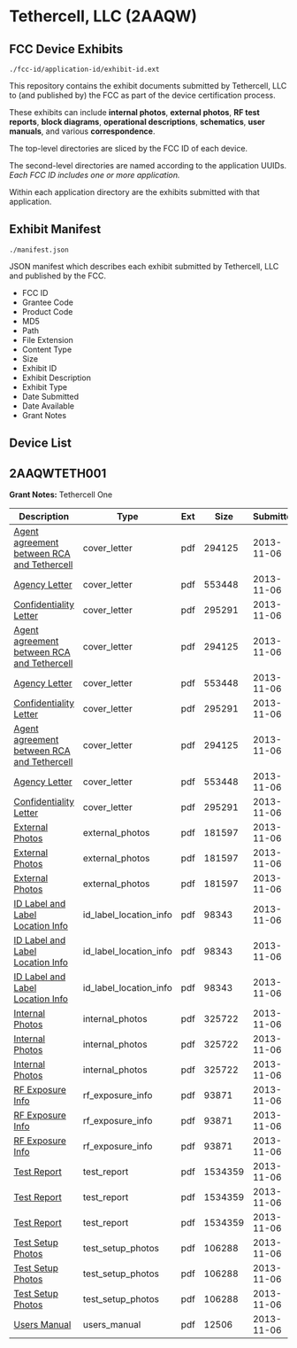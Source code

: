 # Tethercell, LLC (2AAQW)
## FCC Device Exhibits

```
./fcc-id/application-id/exhibit-id.ext
```

This repository contains the exhibit documents submitted by Tethercell, LLC to (and published by) the FCC as part of the device certification process.

These exhibits can include **internal photos**, **external photos**, **RF test reports**, **block diagrams**, **operational descriptions**, **schematics**, **user manuals**, and various **correspondence**.

The top-level directories are sliced by the FCC ID of each device.

The second-level directories are named according to the application UUIDs. *Each FCC ID includes one or more application.*

Within each application directory are the exhibits submitted with that application. 

## Exhibit Manifest

```
./manifest.json
```

JSON manifest which describes each exhibit submitted by Tethercell, LLC and published by the FCC.

- FCC ID
- Grantee Code
- Product Code
- MD5
- Path
- File Extension
- Content Type
- Size
- Exhibit ID
- Exhibit Description
- Exhibit Type
- Date Submitted
- Date Available
- Grant Notes

## Device List
## 2AAQWTETH001
**Grant Notes:** Tethercell One

| Description | Type | Ext | Size | Submitted | Available |
| ----------- | ---- | --- | ---- | --------- | --------- |
| [Agent agreement between RCA and Tethercell](2AAQWTETH001/a9b673ec791eb7d691dacdba0f9c1d1f/2111912.pdf) | cover_letter | pdf | 294125 | 2013-11-06 | 2013-11-06 |
| [Agency Letter](2AAQWTETH001/a9b673ec791eb7d691dacdba0f9c1d1f/2111914.pdf) | cover_letter | pdf | 553448 | 2013-11-06 | 2013-11-06 |
| [Confidentiality Letter](2AAQWTETH001/a9b673ec791eb7d691dacdba0f9c1d1f/2111916.pdf) | cover_letter | pdf | 295291 | 2013-11-06 | 2013-11-06 |
| [Agent agreement between RCA and Tethercell](2AAQWTETH001/a9b673ec791eb7d691dacdba0f9c1d1f/2111912.pdf) | cover_letter | pdf | 294125 | 2013-11-06 | 2013-11-06 |
| [Agency Letter](2AAQWTETH001/a9b673ec791eb7d691dacdba0f9c1d1f/2111914.pdf) | cover_letter | pdf | 553448 | 2013-11-06 | 2013-11-06 |
| [Confidentiality Letter](2AAQWTETH001/a9b673ec791eb7d691dacdba0f9c1d1f/2111916.pdf) | cover_letter | pdf | 295291 | 2013-11-06 | 2013-11-06 |
| [Agent agreement between RCA and Tethercell](2AAQWTETH001/a9b673ec791eb7d691dacdba0f9c1d1f/2111912.pdf) | cover_letter | pdf | 294125 | 2013-11-06 | 2013-11-06 |
| [Agency Letter](2AAQWTETH001/a9b673ec791eb7d691dacdba0f9c1d1f/2111914.pdf) | cover_letter | pdf | 553448 | 2013-11-06 | 2013-11-06 |
| [Confidentiality Letter](2AAQWTETH001/a9b673ec791eb7d691dacdba0f9c1d1f/2111916.pdf) | cover_letter | pdf | 295291 | 2013-11-06 | 2013-11-06 |
| [External Photos](2AAQWTETH001/a9b673ec791eb7d691dacdba0f9c1d1f/2111921.pdf) | external_photos | pdf | 181597 | 2013-11-06 | 2013-11-06 |
| [External Photos](2AAQWTETH001/a9b673ec791eb7d691dacdba0f9c1d1f/2111921.pdf) | external_photos | pdf | 181597 | 2013-11-06 | 2013-11-06 |
| [External Photos](2AAQWTETH001/a9b673ec791eb7d691dacdba0f9c1d1f/2111921.pdf) | external_photos | pdf | 181597 | 2013-11-06 | 2013-11-06 |
| [ID Label and Label Location Info](2AAQWTETH001/a9b673ec791eb7d691dacdba0f9c1d1f/2111922.pdf) | id_label_location_info | pdf | 98343 | 2013-11-06 | 2013-11-06 |
| [ID Label and Label Location Info](2AAQWTETH001/a9b673ec791eb7d691dacdba0f9c1d1f/2111922.pdf) | id_label_location_info | pdf | 98343 | 2013-11-06 | 2013-11-06 |
| [ID Label and Label Location Info](2AAQWTETH001/a9b673ec791eb7d691dacdba0f9c1d1f/2111922.pdf) | id_label_location_info | pdf | 98343 | 2013-11-06 | 2013-11-06 |
| [Internal Photos](2AAQWTETH001/a9b673ec791eb7d691dacdba0f9c1d1f/2111923.pdf) | internal_photos | pdf | 325722 | 2013-11-06 | 2013-11-06 |
| [Internal Photos](2AAQWTETH001/a9b673ec791eb7d691dacdba0f9c1d1f/2111923.pdf) | internal_photos | pdf | 325722 | 2013-11-06 | 2013-11-06 |
| [Internal Photos](2AAQWTETH001/a9b673ec791eb7d691dacdba0f9c1d1f/2111923.pdf) | internal_photos | pdf | 325722 | 2013-11-06 | 2013-11-06 |
| [RF Exposure Info](2AAQWTETH001/a9b673ec791eb7d691dacdba0f9c1d1f/2111926.pdf) | rf_exposure_info | pdf | 93871 | 2013-11-06 | 2013-11-06 |
| [RF Exposure Info](2AAQWTETH001/a9b673ec791eb7d691dacdba0f9c1d1f/2111926.pdf) | rf_exposure_info | pdf | 93871 | 2013-11-06 | 2013-11-06 |
| [RF Exposure Info](2AAQWTETH001/a9b673ec791eb7d691dacdba0f9c1d1f/2111926.pdf) | rf_exposure_info | pdf | 93871 | 2013-11-06 | 2013-11-06 |
| [Test Report](2AAQWTETH001/a9b673ec791eb7d691dacdba0f9c1d1f/2111928.pdf) | test_report | pdf | 1534359 | 2013-11-06 | 2013-11-06 |
| [Test Report](2AAQWTETH001/a9b673ec791eb7d691dacdba0f9c1d1f/2111928.pdf) | test_report | pdf | 1534359 | 2013-11-06 | 2013-11-06 |
| [Test Report](2AAQWTETH001/a9b673ec791eb7d691dacdba0f9c1d1f/2111928.pdf) | test_report | pdf | 1534359 | 2013-11-06 | 2013-11-06 |
| [Test Setup Photos](2AAQWTETH001/a9b673ec791eb7d691dacdba0f9c1d1f/2111929.pdf) | test_setup_photos | pdf | 106288 | 2013-11-06 | 2013-11-06 |
| [Test Setup Photos](2AAQWTETH001/a9b673ec791eb7d691dacdba0f9c1d1f/2111929.pdf) | test_setup_photos | pdf | 106288 | 2013-11-06 | 2013-11-06 |
| [Test Setup Photos](2AAQWTETH001/a9b673ec791eb7d691dacdba0f9c1d1f/2111929.pdf) | test_setup_photos | pdf | 106288 | 2013-11-06 | 2013-11-06 |
| [Users Manual](2AAQWTETH001/a9b673ec791eb7d691dacdba0f9c1d1f/2111962.pdf) | users_manual | pdf | 12506 | 2013-11-06 | 2013-11-06 |
